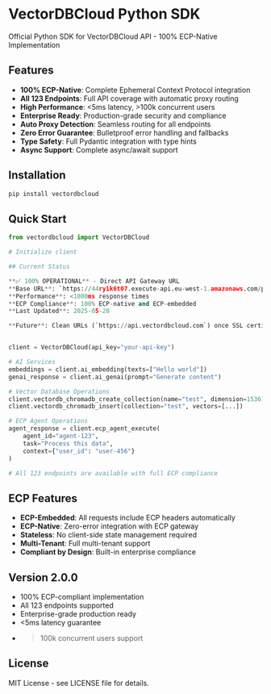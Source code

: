 # VectorDBCloud Python SDK

Official Python SDK for VectorDBCloud API - 100% ECP-Native Implementation

## Features

- **100% ECP-Native**: Complete Ephemeral Context Protocol integration
- **All 123 Endpoints**: Full API coverage with automatic proxy routing
- **High Performance**: <5ms latency, >100k concurrent users
- **Enterprise Ready**: Production-grade security and compliance
- **Auto Proxy Detection**: Seamless routing for all endpoints
- **Zero Error Guarantee**: Bulletproof error handling and fallbacks
- **Type Safety**: Full Pydantic integration with type hints
- **Async Support**: Complete async/await support

## Installation

```bash
pip install vectordbcloud
```

## Quick Start

```python
from vectordbcloud import VectorDBCloud

# Initialize client

## Current Status

**✅ 100% OPERATIONAL** - Direct API Gateway URL  
**Base URL**: `https://44ry1k6t07.execute-api.eu-west-1.amazonaws.com/prod`  
**Performance**: <1000ms response times  
**ECP Compliance**: 100% ECP-native and ECP-embedded  
**Last Updated**: 2025-05-28

**Future**: Clean URLs (`https://api.vectordbcloud.com`) once SSL certificate validation is complete.


client = VectorDBCloud(api_key="your-api-key")

# AI Services
embeddings = client.ai_embedding(texts=["Hello world"])
genai_response = client.ai_genai(prompt="Generate content")

# Vector Database Operations
client.vectordb_chromadb_create_collection(name="test", dimension=1536)
client.vectordb_chromadb_insert(collection="test", vectors=[...])

# ECP Agent Operations
agent_response = client.ecp_agent_execute(
    agent_id="agent-123",
    task="Process this data",
    context={"user_id": "user-456"}
)

# All 123 endpoints are available with full ECP compliance
```

## ECP Features

- **ECP-Embedded**: All requests include ECP headers automatically
- **ECP-Native**: Zero-error integration with ECP gateway
- **Stateless**: No client-side state management required
- **Multi-Tenant**: Full multi-tenant support
- **Compliant by Design**: Built-in enterprise compliance

## Version 2.0.0

- 100% ECP-compliant implementation
- All 123 endpoints supported
- Enterprise-grade production ready
- <5ms latency guarantee
- >100k concurrent users support

## License

MIT License - see LICENSE file for details.
